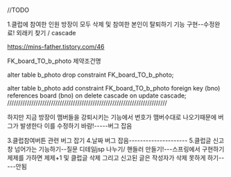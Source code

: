 //TODO

1.클럽에 참여한 인원 방장이 모두 삭제 및 참여한 본인이 탈퇴하기 기능 구현--수정완료!    외래키 찾기 / cascade 

https://mins-father.tistory.com/46

FK_board_TO_b_photo 제약조건명

alter table b_photo drop constraint FK_board_TO_b_photo;

alter table b_photo add constraint FK_board_TO_b_photo
foreign key (bno) references board (bno)
on delete cascade
on update cascade;
/////////////////////////////////////////////////////////////////////////

하지만 지금 방장이 맴버들을 강퇴시키는 기능에서 번호가 맴버수대로 나오기때문에 버그가 발생한다 이를 수정하기 바람!-----버그 잡음

3.클럽참여버튼 관련 버그 잡기
4.날짜 버그 잡음---------------------
5.클럽글 신고 창 넘어가는 기능하기--질문     디테일jsp 나누기/ 핸들러 만들기!---스프링에서 구현하기
제제를 가하면 제제+1 및 클럽글 삭제 그리고 신고된 글은 작성자가 삭제 못하게 하기-----안됨
